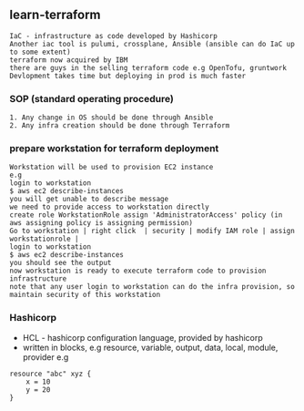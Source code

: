 ## learn-terraform
```text
IaC - infrastructure as code developed by Hashicorp
Another iac tool is pulumi, crossplane, Ansible (ansible can do IaC up to some extent)
terraform now acquired by IBM
there are guys in the selling terraform code e.g OpenTofu, gruntwork
Devlopment takes time but deploying in prod is much faster
```
### SOP (standard operating procedure)
```text
1. Any change in OS should be done through Ansible
2. Any infra creation should be done through Terraform
```
### prepare workstation for terraform deployment
```text
Workstation will be used to provision EC2 instance
e.g
login to workstation
$ aws ec2 describe-instances
you will get unable to describe message
we need to provide access to workstation directly
create role WorkstationRole assign 'AdministratorAccess' policy (in aws assigning policy is assigning permission)
Go to workstation | right click  | security | modify IAM role | assign workstationrole |
login to workstation
$ aws ec2 describe-instances
you should see the output
now workstation is ready to execute terraform code to provision infrastructure
note that any user login to workstation can do the infra provision, so maintain security of this workstation
```
### Hashicorp
- HCL - hashicorp configuration language, provided by hashicorp
- written in blocks, e.g resource, variable, output, data, local, module, provider
e.g
```text
resource "abc" xyz {
    x = 10
    y = 20
}
```

